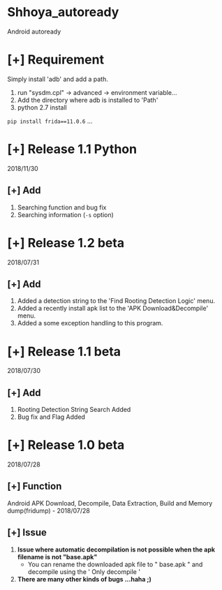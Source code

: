 # Shhoya_autoready
Android autoready

# [+] Requirement

Simply install 'adb' and add a path. 

1. run "sysdm.cpl"  -> advanced  -> environment variable...
2. Add the directory where adb is installed to 'Path'
3. python 2.7 install

`pip install frida==11.0.6` ...



# [+] Release 1.1 Python

2018/11/30

## [+] Add

1. Searching function and bug fix
2. Searching information (`-s` option)

# [+] Release 1.2 beta

2018/07/31

## [+] Add

1. Added a detection string to the 'Find Rooting Detection Logic' menu.
2. Added a recently install apk list to the 'APK Download&Decompile' menu.
3. Added a some exception handling to this program.





# [+] Release 1.1 beta #

2018/07/30

## [+] Add

1. Rooting Detection String Search Added
2. Bug fix and Flag Added 



# [+] Release 1.0 beta

2018/07/28

## [+] Function

Android APK Download, Decompile, Data Extraction, Build and Memory dump(fridump) - 2018/07/28





## [+] Issue

1. **Issue where automatic decompilation is not possible when the apk filename is not "base.apk"**
   - You can rename the downloaded apk file to " base.apk " and decompile using the ' Only decompile '
2. **There are many other kinds of bugs ...haha ;)**






